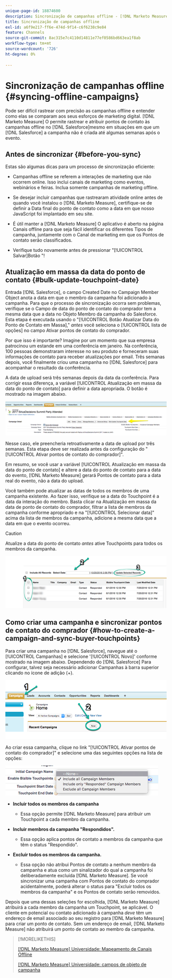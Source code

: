 ```yaml
---
unique-page-id: 18874600
description: Sincronização de campanhas offline - [!DNL Marketo Measure] - Documentação do produto
title: Sincronização de campanhas offline
exl-id: a6f9e217-ff6e-474d-9f14-c6f6238c9e84
feature: Channels
source-git-commit: 8ac315e7c4110d14811e77ef0586bd663ea1f8ab
workflow-type: tm+mt
source-wordcount: '726'
ht-degree: 0%

---
```


# Sincronização de campanhas offline {#syncing-offline-campaigns}

Pode ser difícil rastrear com precisão as campanhas offline e entender como elas se comparam aos seus esforços de marketing digital. [!DNL Marketo Measure] O permite rastrear e atribuir pontos de contato às campanhas offline no [!DNL Salesforce]mesmo em situações em que um [!DNL Salesforce] a campanha não é criada até algumas semanas após o evento.

## Antes de sincronizar {#before-you-sync}

Estas são algumas dicas para um processo de sincronização eficiente:

* Campanhas offline se referem a interações de marketing que não ocorrem online. Isso inclui canais de marketing como eventos, webinários e feiras. Inclua somente campanhas de marketing offline.
* Se desejar incluir campanhas que rastrearam atividade online antes de quando você instalou o [!DNL Marketo Measure], certifique-se de definir a Data final do ponto de contato como a data em que nosso JavaScript foi implantado em seu site.
* É útil manter a [!DNL Marketo Measure] O aplicativo é aberto na página Canais offline para que seja fácil identificar os diferentes Tipos de campanha, juntamente com o Canal de marketing em que os Pontos de contato serão classificados.

* Verifique tudo novamente antes de pressionar &quot;[!UICONTROL Salvar]Botão &quot;!

## Atualização em massa da data do ponto de contato {#bulk-update-touchpoint-date}

Entrada [!DNL Salesforce], o campo Created Date no Campaign Member Object anota a data em que o membro da campanha foi adicionado à campanha. Para que o processo de sincronização ocorra sem problemas, verifique se o Campo de data do ponto de contato do comprador tem a mesma data que a data no Objeto Membro da campanha do Salesforce. Esta etapa é executada usando o &quot;[!UICONTROL Botão Atualizar Data do Ponto de Contato em Massa],&quot; _antes_ você seleciona o [!UICONTROL lista de opções] no campo Ativar pontos de contato do comprador.

Por que isso é importante? Imagine por um momento que sua empresa patrocinou um estande em uma conferência em janeiro. Na conferência, 100 pessoas demonstraram interesse no seu produto e forneceram suas informações de contato para receber atualizações por email. Três semanas depois, você finalmente criou uma campanha no [!DNL Salesforce] para acompanhar o resultado da conferência.

A data de upload será três semanas depois da data da conferência. Para corrigir essa diferença, a variável [!UICONTROL Atualização em massa da data do ponto de contato] para definir a data apropriada. O botão é mostrado na imagem abaixo.

![](assets/1-3.png)

Nesse caso, ele preencheria retroativamente a data de upload por três semanas. Esta etapa deve ser realizada antes da configuração do &quot;[!UICONTROL Ativar pontos de contato do comprador]&quot;.

Em resumo, se você usar a variável [!UICONTROL Atualização em massa da data do ponto de contato] e altere a data do ponto de contato para a data do evento, [!DNL Marketo Measure] gerará Pontos de contato para a data real do evento, não a data do upload.

Você também pode atualizar as datas de todos os membros de uma campanha existente. Ao fazer isso, verifique se a data do Touchpoint é a data da interação do membro. Basta clicar na Atualização em massa da data de ponto de contato do comprador, filtrar a lista de membros da campanha conforme apropriado e na &quot;[!UICONTROL Selecionar data]&quot; acima da lista de membros da campanha, adicione a mesma data que a data em que o evento ocorreu.

>[!CAUTION]
>
>Atualize a data do ponto de contato _antes_ ative Touchpoints para todos os membros da campanha.

![](assets/2-3.png)

## Como criar uma campanha e sincronizar pontos de contato do comprador {#how-to-create-a-campaign-and-sync-buyer-touchpoints}

Para criar uma campanha no [!DNL Salesforce], navegue até o [!UICONTROL Campanhas] e selecione &#39;[!UICONTROL Novo]&#39; conforme mostrado na imagem abaixo. Dependendo do [!DNL Salesforce] Para configurar, talvez seja necessário adicionar Campanhas à barra superior clicando no ícone de adição (+).

![](assets/3-3.png)

Ao criar essa campanha, clique no link &quot;[!UICONTROL Ativar pontos de contato do comprador]&quot; e selecione uma das seguintes opções na lista de opções:

![](assets/4-3.png)

* **Incluir todos os membros da campanha**
   * Essa opção permite [!DNL Marketo Measure] para atribuir um Touchpoint a cada membro da campanha.

* **Incluir membros da campanha &quot;Respondidos&quot;.**
   * Essa opção aplica pontos de contato a membros da campanha que têm o status &quot;Respondido&quot;.

* **Excluir todos os membros da campanha.**
   * Essa opção não atribui Pontos de contato a nenhum membro da campanha e atua como um sinalizador do qual a campanha foi deliberadamente excluída [!DNL Marketo Measure]. Se você sincronizar uma campanha com Pontos de contato do comprador acidentalmente, poderá alterar o status para &quot;Excluir todos os membros da campanha&quot; e os Pontos de contato serão removidos.

Depois que uma dessas seleções for escolhida, [!DNL Marketo Measure] atribuirá a cada membro da campanha um Touchpoint, se aplicável. O cliente em potencial ou contato adicionado à campanha _deve_ têm um endereço de email associado ao seu registro para [!DNL Marketo Measure] para criar um ponto de contato. Sem um endereço de email, [!DNL Marketo Measure] não atribuirá um ponto de contato ao membro da campanha.

>[!MORELIKETHIS]
>
>[[!DNL Marketo Measure] Universidade: Mapeamento de Canais Offline](https://universityonline.marketo.com/courses/bizible-fundamentals-channel-management/#/page/5c630eca34d9f0367662b77f)
>
>[[!DNL Marketo Measure] Universidade: campos de objeto de campanha](https://universityonline.marketo.com/courses/bizible-fundamentals-channel-management/#/page/5c63007334d9f0367662b758)
